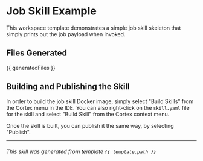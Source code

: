 # Job Skill Example

This workspace template demonstrates a simple job skill skeleton that simply prints out the job payload when invoked.

## Files Generated
{{ generatedFiles }}

## Building and Publishing the Skill

In order to build the job skill Docker image, simply select "Build Skills" from the Cortex menu in the IDE.  You can also right-click on the `skill.yaml` file for the skill and select "Build Skill" from the Cortex context menu.

Once the skill is built, you can publish it the same way, by selecting "Publish".

-------------------------------------------------------------------
###### This skill was generated from template `{{ template.path }}`